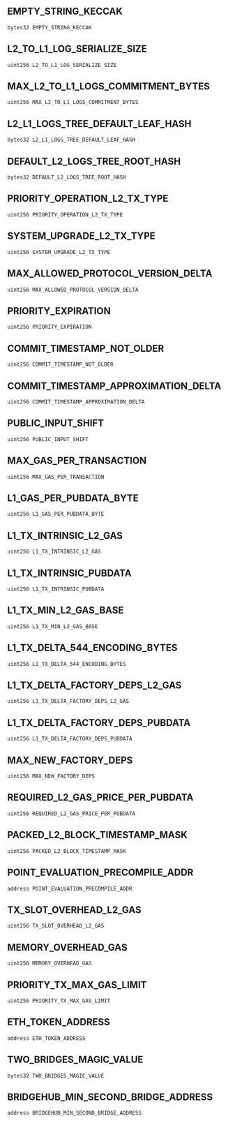 ## EMPTY_STRING_KECCAK

```solidity
bytes32 EMPTY_STRING_KECCAK
```

## L2_TO_L1_LOG_SERIALIZE_SIZE

```solidity
uint256 L2_TO_L1_LOG_SERIALIZE_SIZE
```

## MAX_L2_TO_L1_LOGS_COMMITMENT_BYTES

```solidity
uint256 MAX_L2_TO_L1_LOGS_COMMITMENT_BYTES
```

## L2_L1_LOGS_TREE_DEFAULT_LEAF_HASH

```solidity
bytes32 L2_L1_LOGS_TREE_DEFAULT_LEAF_HASH
```

## DEFAULT_L2_LOGS_TREE_ROOT_HASH

```solidity
bytes32 DEFAULT_L2_LOGS_TREE_ROOT_HASH
```

## PRIORITY_OPERATION_L2_TX_TYPE

```solidity
uint256 PRIORITY_OPERATION_L2_TX_TYPE
```

## SYSTEM_UPGRADE_L2_TX_TYPE

```solidity
uint256 SYSTEM_UPGRADE_L2_TX_TYPE
```

## MAX_ALLOWED_PROTOCOL_VERSION_DELTA

```solidity
uint256 MAX_ALLOWED_PROTOCOL_VERSION_DELTA
```

## PRIORITY_EXPIRATION

```solidity
uint256 PRIORITY_EXPIRATION
```

## COMMIT_TIMESTAMP_NOT_OLDER

```solidity
uint256 COMMIT_TIMESTAMP_NOT_OLDER
```

## COMMIT_TIMESTAMP_APPROXIMATION_DELTA

```solidity
uint256 COMMIT_TIMESTAMP_APPROXIMATION_DELTA
```

## PUBLIC_INPUT_SHIFT

```solidity
uint256 PUBLIC_INPUT_SHIFT
```

## MAX_GAS_PER_TRANSACTION

```solidity
uint256 MAX_GAS_PER_TRANSACTION
```

## L1_GAS_PER_PUBDATA_BYTE

```solidity
uint256 L1_GAS_PER_PUBDATA_BYTE
```

## L1_TX_INTRINSIC_L2_GAS

```solidity
uint256 L1_TX_INTRINSIC_L2_GAS
```

## L1_TX_INTRINSIC_PUBDATA

```solidity
uint256 L1_TX_INTRINSIC_PUBDATA
```

## L1_TX_MIN_L2_GAS_BASE

```solidity
uint256 L1_TX_MIN_L2_GAS_BASE
```

## L1_TX_DELTA_544_ENCODING_BYTES

```solidity
uint256 L1_TX_DELTA_544_ENCODING_BYTES
```

## L1_TX_DELTA_FACTORY_DEPS_L2_GAS

```solidity
uint256 L1_TX_DELTA_FACTORY_DEPS_L2_GAS
```

## L1_TX_DELTA_FACTORY_DEPS_PUBDATA

```solidity
uint256 L1_TX_DELTA_FACTORY_DEPS_PUBDATA
```

## MAX_NEW_FACTORY_DEPS

```solidity
uint256 MAX_NEW_FACTORY_DEPS
```

## REQUIRED_L2_GAS_PRICE_PER_PUBDATA

```solidity
uint256 REQUIRED_L2_GAS_PRICE_PER_PUBDATA
```

## PACKED_L2_BLOCK_TIMESTAMP_MASK

```solidity
uint256 PACKED_L2_BLOCK_TIMESTAMP_MASK
```

## POINT_EVALUATION_PRECOMPILE_ADDR

```solidity
address POINT_EVALUATION_PRECOMPILE_ADDR
```

## TX_SLOT_OVERHEAD_L2_GAS

```solidity
uint256 TX_SLOT_OVERHEAD_L2_GAS
```

## MEMORY_OVERHEAD_GAS

```solidity
uint256 MEMORY_OVERHEAD_GAS
```

## PRIORITY_TX_MAX_GAS_LIMIT

```solidity
uint256 PRIORITY_TX_MAX_GAS_LIMIT
```

## ETH_TOKEN_ADDRESS

```solidity
address ETH_TOKEN_ADDRESS
```

## TWO_BRIDGES_MAGIC_VALUE

```solidity
bytes32 TWO_BRIDGES_MAGIC_VALUE
```

## BRIDGEHUB_MIN_SECOND_BRIDGE_ADDRESS

```solidity
address BRIDGEHUB_MIN_SECOND_BRIDGE_ADDRESS
```

